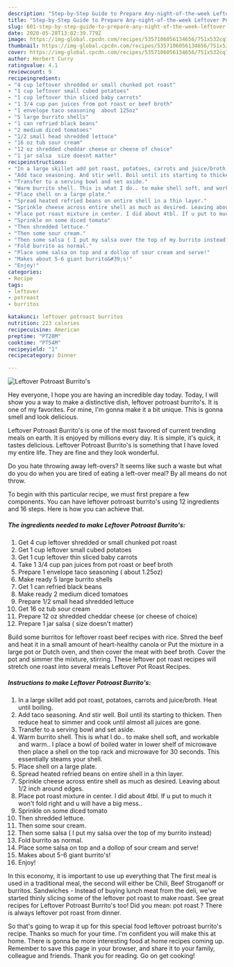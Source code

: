```yaml
---
description: "Step-by-Step Guide to Prepare Any-night-of-the-week Leftover Potroast Burrito&amp;#39;s"
title: "Step-by-Step Guide to Prepare Any-night-of-the-week Leftover Potroast Burrito&amp;#39;s"
slug: 601-step-by-step-guide-to-prepare-any-night-of-the-week-leftover-potroast-burrito-and-39-s
date: 2020-05-28T13:02:39.779Z
image: https://img-global.cpcdn.com/recipes/5357106056134656/751x532cq70/leftover-potroast-burritos-recipe-main-photo.jpg
thumbnail: https://img-global.cpcdn.com/recipes/5357106056134656/751x532cq70/leftover-potroast-burritos-recipe-main-photo.jpg
cover: https://img-global.cpcdn.com/recipes/5357106056134656/751x532cq70/leftover-potroast-burritos-recipe-main-photo.jpg
author: Herbert Curry
ratingvalue: 4.1
reviewcount: 9
recipeingredient:
- "4 cup leftover shredded or small chunked pot roast"
- "1 cup leftover small cubed potatoes"
- "1 cup leftover thin sliced baby carrots"
- "1 3/4 cup pan juices from pot roast or beef broth"
- "1 envelope taco seasoning  about 125oz"
- "5 large burrito shells"
- "1 can refried black beans"
- "2 medium diced tomatoes"
- "1/2 small head shredded lettuce"
- "16 oz tub sour cream"
- "12 oz shredded cheddar cheese or cheese of choice"
- "1 jar salsa  size doesnt matter"
recipeinstructions:
- "In a large skillet add pot roast, potatoes, carrots and juice/broth. Heat until boiling."
- "Add taco seasoning. And stir well. Boil until its starting to thicken. Then reduce heat to simmer and cook until almost all juices are gone."
- "Transfer to a serving bowl and set aside."
- "Warm burrito shell. This is what I do.. to make shell soft, and workable and warm.. I place a bowl of boiled water in lower shelf of microwave then place a shell on the top rack and microwave for 30 seconds. This essentially steams your shell."
- "Place shell on a large plate."
- "Spread heated refried beans on entire shell in a thin layer."
- "Sprinkle cheese across entire shell as much as desired. Leaving about 1/2 inch around edges."
- "Place pot roast mixture in center. I did about 4tbl. If u put to much it won&#39;t fold right and u will have a big mess.."
- "Sprinkle on some diced tomato"
- "Then shredded lettuce."
- "Then some sour cream."
- "Then some salsa ( I put my salsa over the top of my burrito instead)"
- "Fold burrito as normal."
- "Place some salsa on top and a dollop of sour cream and serve!"
- "Makes about 5-6 giant burrito&#39;s!"
- "Enjoy!"
categories:
- Recipe
tags:
- leftover
- potroast
- burritos

katakunci: leftover potroast burritos 
nutrition: 223 calories
recipecuisine: American
preptime: "PT28M"
cooktime: "PT54M"
recipeyield: "1"
recipecategory: Dinner

---
```



![Leftover Potroast Burrito&#39;s](https://img-global.cpcdn.com/recipes/5357106056134656/751x532cq70/leftover-potroast-burritos-recipe-main-photo.jpg)

Hey everyone, I hope you are having an incredible day today. Today, I will show you a way to make a distinctive dish, leftover potroast burrito&#39;s. It is one of my favorites. For mine, I'm gonna make it a bit unique. This is gonna smell and look delicious.

Leftover Potroast Burrito&#39;s is one of the most favored of current trending meals on earth. It is enjoyed by millions every day. It is simple, it's quick, it tastes delicious. Leftover Potroast Burrito&#39;s is something that I have loved my entire life. They are fine and they look wonderful.

Do you hate throwing away left-overs? It seems like such a waste but what do you do when you are tired of eating a left-over meal? By all means do not throw.


To begin with this particular recipe, we must first prepare a few components. You can have leftover potroast burrito&#39;s using 12 ingredients and 16 steps. Here is how you can achieve that.

<!--inarticleads1-->

##### The ingredients needed to make Leftover Potroast Burrito&#39;s:

1. Get 4 cup leftover shredded or small chunked pot roast
1. Get 1 cup leftover small cubed potatoes
1. Get 1 cup leftover thin sliced baby carrots
1. Take 1 3/4 cup pan juices from pot roast or beef broth
1. Prepare 1 envelope taco seasoning ( about 1.25oz)
1. Make ready 5 large burrito shells
1. Get 1 can refried black beans
1. Make ready 2 medium diced tomatoes
1. Prepare 1/2 small head shredded lettuce
1. Get 16 oz tub sour cream
1. Prepare 12 oz shredded cheddar cheese (or cheese of choice)
1. Prepare 1 jar salsa ( size doesn&#39;t matter)


Build some burritos for leftover roast beef recipes with rice. Shred the beef and heat it in a small amount of heart-healthy canola or Put the mixture in a large pot or Dutch oven, and then cover the meat with beef broth. Cover the pot and simmer the mixture, stirring. These leftover pot roast recipes will stretch one roast into several meals Leftover Pot Roast Recipes. 

<!--inarticleads2-->

##### Instructions to make Leftover Potroast Burrito&#39;s:

1. In a large skillet add pot roast, potatoes, carrots and juice/broth. Heat until boiling.
1. Add taco seasoning. And stir well. Boil until its starting to thicken. Then reduce heat to simmer and cook until almost all juices are gone.
1. Transfer to a serving bowl and set aside.
1. Warm burrito shell. This is what I do.. to make shell soft, and workable and warm.. I place a bowl of boiled water in lower shelf of microwave then place a shell on the top rack and microwave for 30 seconds. This essentially steams your shell.
1. Place shell on a large plate.
1. Spread heated refried beans on entire shell in a thin layer.
1. Sprinkle cheese across entire shell as much as desired. Leaving about 1/2 inch around edges.
1. Place pot roast mixture in center. I did about 4tbl. If u put to much it won&#39;t fold right and u will have a big mess..
1. Sprinkle on some diced tomato
1. Then shredded lettuce.
1. Then some sour cream.
1. Then some salsa ( I put my salsa over the top of my burrito instead)
1. Fold burrito as normal.
1. Place some salsa on top and a dollop of sour cream and serve!
1. Makes about 5-6 giant burrito&#39;s!
1. Enjoy!


In this economy, it is important to use up everything that The first meal is used in a traditional meal, the second will either be Chili, Beef Stroganoff or burritos. Sandwiches - Instead of buying lunch meat from the deli, we&#39;ve started thinly slicing some of the leftover pot roast to make roast. See great recipes for Leftover Potroast Burrito&#39;s too! Did you mean: pot roast ? There is always leftover pot roast from dinner. 

So that's going to wrap it up for this special food leftover potroast burrito&#39;s recipe. Thanks so much for your time. I'm confident you will make this at home. There is gonna be more interesting food at home recipes coming up. Remember to save this page in your browser, and share it to your family, colleague and friends. Thank you for reading. Go on get cooking!
